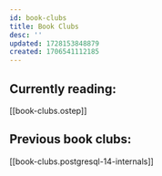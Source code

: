 ```yaml
---
id: book-clubs
title: Book Clubs
desc: ''
updated: 1728153848879
created: 1706541112185
---
```


## Currently reading:

[[book-clubs.ostep]]

## Previous book clubs:

[[book-clubs.postgresql-14-internals]]
